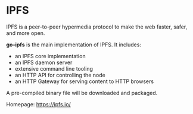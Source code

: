 IPFS
====

IPFS is a peer-to-peer hypermedia protocol to make the web faster, safer, and more open.

__go-ipfs__ is the main implementation of IPFS. It includes:
 * an IPFS core implementation
 * an IPFS daemon server
 * extensive command line tooling
 * an HTTP API for controlling the node
 * an HTTP Gateway for serving content to HTTP browsers

A pre-compiled binary file will be downloaded and packaged.

Homepage: https://ipfs.io/

